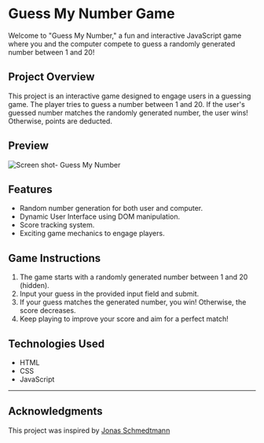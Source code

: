 # Guess My Number Game

Welcome to "Guess My Number," a fun and interactive JavaScript game where you and the computer compete to guess a randomly generated number between 1 and 20!

## Project Overview

This project is an interactive game designed to engage users in a guessing game. The player tries to guess a number between 1 and 20. If the user's guessed number matches the randomly generated number, the user wins! Otherwise, points are deducted.
## Preview
![Screen shot- Guess My Number](https://github.com/berasumit611/Guess-my-number-JS-Game-/assets/86337318/4f5e2e14-01ee-4ad2-9b3b-de31427005dd)

## Features
- Random number generation for both user and computer.
- Dynamic User Interface using DOM manipulation.
- Score tracking system.
- Exciting game mechanics to engage players.


## Game Instructions

1. The game starts with a randomly generated number between 1 and 20 (hidden).
2. Input your guess in the provided input field and submit.
3. If your guess matches the generated number, you win! Otherwise, the score decreases.
4. Keep playing to improve your score and aim for a perfect match!

## Technologies Used
+ HTML
+ CSS
+ JavaScript

---
## Acknowledgments
This project was inspired by [Jonas Schmedtmann](https://github.com/jonasschmedtmann/complete-javascript-course)






